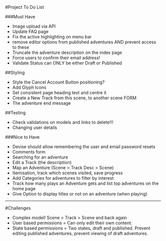 #Project To Do List

###Must Have

* Image upload via API
* Update FAQ page
* Fix the active highlighting on menu bar
* remove editor options from published adventures AND prevent access to these
* Truncate the adventure description on the index page
* Force users to confirm their email address!
* Validate Status can ONLY be either Draft or Published

##Styling

* Style the Cancel Account Button positioning?
* Add Glyph Icons
* Set consistent page heading text and centre it
* Create a New Track from this scene, to another scene FORM
* The adventure end message

##Testing

* Check validations on models and links to delete!!!
* Changing user details

###Nice to Have

* Devise should allow remembering the user and email password resets
* Comments form
* Searching for an adventure
* Edit a Track (the description)
* Map an Adventure (Scene > Track Desc > Scene)
* Itemisation, track which scenes visited, save progress
* Add Categories for adventures to filter by interest
* Track how many plays an Adventure gets and list top adventures on the home page
* Give Option to display titles or not on an adventure (when playing)

- - -

#Challenges

* Complex model! Scene > Track > Scene and back again
* User based permissions = Can only edit their own content.
* State based permissions = Two states, draft and published. Prevent editing published adventures, prevent viewing of draft adventures.

